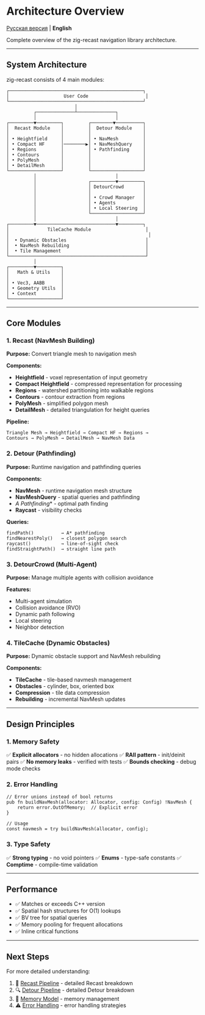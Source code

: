 # Architecture Overview

[Русская версия](../../ru/02-architecture/overview.md) | **English**

Complete overview of the zig-recast navigation library architecture.

---

## System Architecture

zig-recast consists of 4 main modules:

```
┌─────────────────────────────────────────────────┐
│                    User Code                     │
└─────────────────────────────────────────────────┘
                         │
          ┌──────────────┴──────────────┐
          │                             │
┌─────────▼─────────┐         ┌────────▼──────────┐
│  Recast Module    │         │  Detour Module    │
│                   │         │                   │
│ • Heightfield     │         │ • NavMesh         │
│ • Compact HF      │────────▶│ • NavMeshQuery    │
│ • Regions         │         │ • Pathfinding     │
│ • Contours        │         │                   │
│ • PolyMesh        │         │                   │
│ • DetailMesh      │         │                   │
└───────────────────┘         └───────────────────┘
          │                             │
          │                   ┌─────────▼─────────┐
          │                   │ DetourCrowd       │
          │                   │                   │
          │                   │ • Crowd Manager   │
          │                   │ • Agents          │
          │                   │ • Local Steering  │
          │                   └───────────────────┘
          │                             │
┌─────────▼─────────────────────────────▼─────────┐
│              TileCache Module                    │
│                                                   │
│  • Dynamic Obstacles                             │
│  • NavMesh Rebuilding                            │
│  • Tile Management                               │
└──────────────────────────────────────────────────┘
          │
┌─────────▼─────────┐
│   Math & Utils    │
│                   │
│ • Vec3, AABB      │
│ • Geometry Utils  │
│ • Context         │
└───────────────────┘
```

---

## Core Modules

### 1. Recast (NavMesh Building)

**Purpose:** Convert triangle mesh to navigation mesh

**Components:**
- **Heightfield** - voxel representation of input geometry
- **Compact Heightfield** - compressed representation for processing
- **Regions** - watershed partitioning into walkable regions
- **Contours** - contour extraction from regions
- **PolyMesh** - simplified polygon mesh
- **DetailMesh** - detailed triangulation for height queries

**Pipeline:**
```
Triangle Mesh → Heightfield → Compact HF → Regions →
Contours → PolyMesh → DetailMesh → NavMesh Data
```

### 2. Detour (Pathfinding)

**Purpose:** Runtime navigation and pathfinding queries

**Components:**
- **NavMesh** - runtime navigation mesh structure
- **NavMeshQuery** - spatial queries and pathfinding
- **A* Pathfinding** - optimal path finding
- **Raycast** - visibility checks

**Queries:**
```
findPath()          → A* pathfinding
findNearestPoly()   → closest polygon search
raycast()           → line-of-sight check
findStraightPath()  → straight line path
```

### 3. DetourCrowd (Multi-Agent)

**Purpose:** Manage multiple agents with collision avoidance

**Features:**
- Multi-agent simulation
- Collision avoidance (RVO)
- Dynamic path following
- Local steering
- Neighbor detection

### 4. TileCache (Dynamic Obstacles)

**Purpose:** Dynamic obstacle support and NavMesh rebuilding

**Components:**
- **TileCache** - tile-based navmesh management
- **Obstacles** - cylinder, box, oriented box
- **Compression** - tile data compression
- **Rebuilding** - incremental NavMesh updates

---

## Design Principles

### 1. Memory Safety

✅ **Explicit allocators** - no hidden allocations
✅ **RAII pattern** - init/deinit pairs
✅ **No memory leaks** - verified with tests
✅ **Bounds checking** - debug mode checks

### 2. Error Handling

```zig
// Error unions instead of bool returns
pub fn buildNavMesh(allocator: Allocator, config: Config) !NavMesh {
    return error.OutOfMemory;  // Explicit error
}

// Usage
const navmesh = try buildNavMesh(allocator, config);
```

### 3. Type Safety

✅ **Strong typing** - no void pointers
✅ **Enums** - type-safe constants
✅ **Comptime** - compile-time validation

---

## Performance

- ✅ Matches or exceeds C++ version
- ✅ Spatial hash structures for O(1) lookups
- ✅ BV tree for spatial queries
- ✅ Memory pooling for frequent allocations
- ✅ Inline critical functions

---

## Next Steps

For more detailed understanding:

1. 📖 [Recast Pipeline](recast-pipeline.md) - detailed Recast breakdown
2. 🔍 [Detour Pipeline](detour-pipeline.md) - detailed Detour breakdown
3. 💾 [Memory Model](memory-model.md) - memory management
4. ⚠️ [Error Handling](error-handling.md) - error handling strategies
